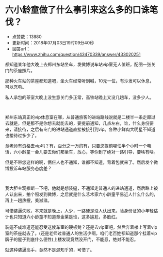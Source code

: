 # 六小龄童做了什么事引来这么多的口诛笔伐？
- 点赞数：13880
- 更新时间：2018年07月03日19时09分40秒
- 回答url：https://www.zhihu.com/question/43470339/answer/433020251
<body>
 <p data-pid="PBwGlqvo">都知道某年他大晚上去郑州东站坐车，发微博说车站vip室无人值班，配图一张关门的茶座照片。</p>
 <p data-pid="xtzWjmLA">那种火车站的茶座都知道吧，坐火车经常听到喊，10元一位，有沙发可以休息，可以充电。</p>
 <p data-pid="Qn8JvAxP">私人承包的茶室大晚上没生意关门多正常，高铁站晚上又没几趟车，没多少人。</p>
 <p class="ztext-empty-paragraph"><br></p>
 <p data-pid="fS9c_4r8">郑州东站真正的vip休息室在哪，从普通旅客的进站路线说就是二楼半一条走廊过去就是。但是那不是你想去就能去的，要提前通知，几点左右，谁，什么身份要来，请接待，之后有专门的进站通道直接被接引到vip。各种小鲜肉大明星不知道也接待过多少了。</p>
 <p data-pid="5PDEjoiZ">章老师有资格去vip吗？有，百分之一万的有，只要您提前哪怕半个小时一个电话，六小龄童一会儿要去你们那坐车，放心，等你到了绝对一路引导，要啥有啥。</p>
 <p data-pid="WbbdOzQU">但是不带您这样的啊，俩仨人也不通知，谁都不知道，背着包就来了。然后发个微博投诉车站服务态度差？</p>
 <p class="ztext-empty-paragraph"><br></p>
 <p data-pid="9Hoqvgcz">我大胆主观推断一下吧，他就是想装逼，不通知走普通人的进站通道，然后路上被人认出来，拍个照发到微博，之后就是什么艺术家六小龄童平易近人什么什么的，再上一趟热搜，美滋滋。</p>
 <p data-pid="obACvlTu">可惜装逼失败，本来就是晚上，人少，一路硬是没人认出来。验身份证的小年轻估计也只知道六小龄童不知道章金莱是谁，这多尴尬，多脸红。</p>
 <p data-pid="SmBobHxd">装逼不成难道还能忍受这候车室的硬板凳？还是去vip室吧，然后奔着楼上写着vip室的茶座就去了。(还是老师过普通人的生活少啊，咱们老百姓都知道那个挂着vip牌子的屋子到底什么德性)上楼发现竟然没开门，不能忍，绝对不能忍。</p>
 <p data-pid="bb-vh9wz">就这种装逼高手，竟然不是混知乎的，可惜了。</p>
 <p></p>
</body>
